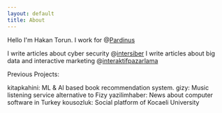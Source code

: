 ```yaml
---
layout: default
title: About
---
```


Hello I'm Hakan Torun. I work for @<a href="https://www.pardinus.com">Pardinus</a>

I write articles about cyber security @<a href="https://www.intersiber.com">intersiber</a>
I write articles about big data and interactive marketing @<a href="http://www.interaktifpazarlama.co">interaktifpazarlama</a>

Previous Projects:

kitapkahini: ML & AI based book recommendation system.
gizy: Music listening service alternative to Fizy
yazilimhaber: News about computer software in Turkey
kousozluk: Social platform of Kocaeli University
